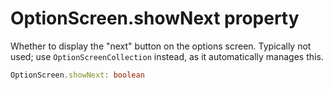# OptionScreen.showNext property

Whether to display the "next" button on the options screen. Typically not used; use `OptionScreenCollection` instead, as it automatically manages this.

```typescript
OptionScreen.showNext: boolean
```